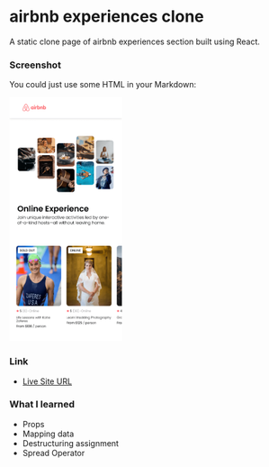 # airbnb experiences clone

A static clone page of airbnb experiences section built using React.

### Screenshot
You could just use some HTML in your Markdown:

<img src="./screenshot.png" alt="drawing" width="200"/>

### Link
- [Live Site URL](https://kiran-m-p.github.io/airbnb-experiences-clone/)

### What I learned

- Props
- Mapping data
- Destructuring assignment
- Spread Operator
